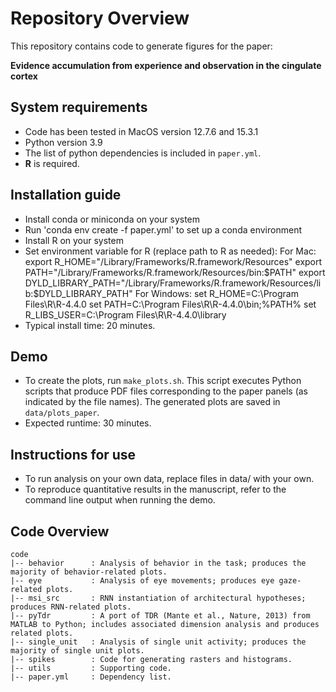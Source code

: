 # Repository Overview

This repository contains code to generate figures for the paper:

**Evidence accumulation from experience and observation in the cingulate cortex**

## System requirements
- Code has been tested in MacOS version 12.7.6 and 15.3.1
- Python version 3.9
- The list of python dependencies is included in `paper.yml`.
- **R** is required. 

## Installation guide
- Install conda or miniconda on your system
- Run 'conda env create -f paper.yml' to set up a conda environment
- Install R on your system
- Set environment variable for R (replace path to R as needed):
For Mac:
export R_HOME="/Library/Frameworks/R.framework/Resources"
export PATH="/Library/Frameworks/R.framework/Resources/bin:$PATH"
export DYLD_LIBRARY_PATH="/Library/Frameworks/R.framework/Resources/lib:$DYLD_LIBRARY_PATH"
For Windows:
set R_HOME=C:\Program Files\R\R-4.4.0
set PATH=C:\Program Files\R\R-4.4.0\bin;%PATH%
set R_LIBS_USER=C:\Program Files\R\R-4.4.0\library
- Typical install time: 20 minutes.

## Demo
- To create the plots, run `make_plots.sh`. This script executes Python scripts that produce PDF files corresponding to the paper panels (as indicated by the file names). The generated plots are saved in `data/plots_paper`.
- Expected runtime: 30 minutes.

## Instructions for use
- To run analysis on your own data, replace files in data/ with your own.
- To reproduce quantitative results in the manuscript, refer to the command line output when running the demo.

## Code Overview

```plaintext
code
|-- behavior      : Analysis of behavior in the task; produces the majority of behavior-related plots.
|-- eye           : Analysis of eye movements; produces eye gaze-related plots.
|-- msi_src       : RNN instantiation of architectural hypotheses; produces RNN-related plots.
|-- pyTdr         : A port of TDR (Mante et al., Nature, 2013) from MATLAB to Python; includes associated dimension analysis and produces related plots.
|-- single_unit   : Analysis of single unit activity; produces the majority of single unit plots.
|-- spikes        : Code for generating rasters and histograms.
|-- utils         : Supporting code.
|-- paper.yml     : Dependency list.
